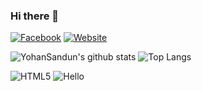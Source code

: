 ### Hi there 👋

[![Facebook](https://img.shields.io/badge/Facebook-222222?&style=flat-square&logo=facebook&logoColor=white&link=https://www.facebook.com/yohan.sandun.5)](https://www.facebook.com/yohan.sandun.5)
[![Website](https://img.shields.io/badge/WebSite-222222?&style=flat-square&logo=google-chrome&logoColor=white&link=http://akuru.epizy.com)](http://akuru.epizy.com/)

![YohanSandun's github stats](https://github-readme-stats.vercel.app/api?username=YohanSandun&show_icons=true&hide_border=true)
![Top Langs](https://github-readme-stats.vercel.app/api/top-langs/?username=YohanSandun&layout=compact)

![HTML5](https://img.shields.io/badge/-HTML5-E34F26?style=flat-square&logo=html5&logoColor=white)
![Hello](https://img.shields.io/badge/-HTML5-E34F26?logo=data:image/png;base64,iVBORw0KGgoAAAANSUhEUgAAABgAAAAYCAYAAADgdz34AAAABGdBTUEAALGPC/xhBQAAACBjSFJNAAB6JQAAgIMAAPn/AACA6QAAdTAAAOpgAAA6mAAAF2%2BSX8VGAAAABmJLR0QA/wD/AP%2BgvaeTAAAACXBIWXMAAA7EAAAOxAGVKw4bAAAF4ElEQVRIx4VWS6ieVxVd%2Bzy%2Bx//9j/S/vc29TYgWtdVW0qK1Bh9oUQIWDLUoGCj1gdqJmTmQWgdCqBaEIqV0og7EQgdinFQRJ5FgSxswqC3ERE1t%2BiC56Z/893ue194Obq5NQqB7vPde%2B6yz9jqHsBXfycvypmI0Opu8n4gIgQjvFkQkAM6JyBwimdJatLV13zQ3u2HYBPAUAXhIK3V7MRo9a4viNWPMIrMWLPJuzRG8R/R%2B1eb5hrEWQ9eBgRlE3tvV9VdCCK8apdTt5Xj8fWPM/ZzSLZH5zymEmwG8AyECEQERYftkRAQ/DDqG8C0GHg8hvJFCQAjh/izPN4uyfJSZH9dlVd1x4/r6i9V0OkTvp8G5sdK6EZG5ACMiqrW1tTamFxGGyA4AKwBiXhQXtNYXjLV/01ojLwoopaLS%2BtJoOj3HInsMRJIwg5ldCOFLIDoSQrgVIs8Uo1FiYK6tfR8R2cT8ljXmeAoBAoC0/hg7dyt7n5RSTQhhGpz7cF4UfyARkEgyIkLCDE5pkpflfzmlN4a2Hblh2Nv3/U9SjPuv5N4Yc9Ja%2B5D3/kcppS9oY85Ya18W5lxpvWGsfWkYhl1K69NEpMx2ITMXSuvNcjx%2BRZhfcc79MYWwXyl1tpxMfqOIuK3rgzHGDybmvwizNcb8dWVt7SltreOUdHPx4p0Q%2BZekdIxT2hroClUkTskSEZExUs1mT7iuK2MIJZhzISIi6gBAmC0ACDAMXffL2XyOrKrgu25v2zQPV%2BPx0bwsu3q5fAcAAJTW4BilXiwQQ7gvpfQpABS8v/uqPKU2SKllivETwfvvLReLn8YQtDbmn3lRnCGlShHpAEBdU4jgHDilr6aUDgGgLM9/NZ3Pv72%2BZ8%2BD49nstwBgs%2ByFvCyfBQBtjBdmCs4dIqJKREhE%2BP93diWAMEcoBQG%2BDgDW2iOT2exr2WiEHSsriDHOmuXyATcMBzAMB4jodd/3T47GYxlPp39XWm8OIRAAuj4AkLTWIKIdADCazZ4bz1eQgkcKATGE1ctTvzmaTA5H749C5LsppZMislMzfxKAJaJ0XQACtDADwNsA0Nf15zTRL2xRAFUFpXULAMbaE6vr608vFwsk7zkry9ckpaFv2y%2BmlG4R5nh9AKUMx4gU4xEA93nnDtbLS/8e8fTXWV68KcwrAJBifI/r%2B33VZNIK8zltzFrftjtc3382L4qng3OtthZEBCpHo0M3rq09CaXuCN5/3lr7s%2BWFC%2Bja9miM8TNXmptcY4DleHzyhtXV38cQFKdUgPkFEP3j0mLRTqfTUzHGb1ylIiKCd46C9zuLsvxyWVU/zIvimNZ6cU1zJqKOiP7jh%2BGt4Nzbfhg2tLUNM9%2BTGbPLZhmE%2BWqKLktVBDho8vzEKM8PK2MOpxChFBXeuUcvbmz8IMvz4ytra/f2TZN3m5tjpfVgs6xsl8u7BHjGWNtcFs1Ve6BSjCkvS9y0e/efxtPpGYiAQ0DXNDDWDlmet1vuLVBK9QAuxRgfCM5dKKvq7Hznzlen8/lHZ6urwGVKzRWTtymlGy6eP/9ppfVuYXYisgtEt7m%2BM8D855dpStqYAQCM1nlZlmfKyYSCcwIiysuy2X5DtlUkWmuQMaXWmlSen4ghHDPWqrauH2Pm01VVPWe0RgBer6bT4%2BPZ7JjNMgxt65QxyMvy4%2BcXiw8VIZy2WdZv2w4Rsc7Lcl%2BWFy/2dZ13db1fmJ0yJkBkKiJGK3XKFMXFoW3v6ur63qKqjkXvb%2BubpiGllpzSB5j5JIDWO7fTO/d8s7mZbJYjpfgR0sY8pogeMVpDKbWXiR40xlzilERpfQ7ACMAkhrBKRL9TWpfBuRUQ7bNZVnNKRoBeK0UAzoqIcsPwvNb65cT8YwLwTa3UndP5/JGyqtro/Zbmr95wyJZXIcVIRCSkFEipDICHiAWQSCmTYrw7et/1XXfAe7%2BxbUoP50Xx/mI8PsUh1HKdHwVtLUoBoAFQAhgA%2BGvSRBvj%2Bq67x/V9A%2BCJ/wG1wUlnYd43cwAAACV0RVh0ZGF0ZTpjcmVhdGUAMjAyMS0wMy0wMVQxODoyMzoxOSswMzowMClaz3AAAAAldEVYdGRhdGU6bW9kaWZ5ADIwMjEtMDMtMDFUMTg6MjM6MTkrMDM6MDBYB3fMAAAAAElFTkSuQmCC)

<!--
**YohanSandun/YohanSandun** is a ✨ _special_ ✨ repository because its `README.md` (this file) appears on your GitHub profile.

Here are some ideas to get you started:

- 🔭 I’m currently working on ...
- 🌱 I’m currently learning ...
- 👯 I’m looking to collaborate on ...
- 🤔 I’m looking for help with ...
- 💬 Ask me about ...
- 📫 How to reach me: ...
- 😄 Pronouns: ...
- ⚡ Fun fact: ...
-->
